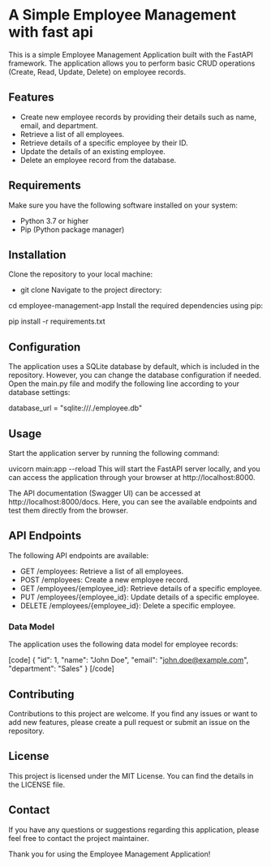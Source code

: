 # A Simple Employee Management with fast api
This is a simple Employee Management Application built with the FastAPI framework. The application allows you to perform basic CRUD operations (Create, Read, Update, Delete) on employee records.

## Features
- Create new employee records by providing their details such as name, email, and department.
- Retrieve a list of all employees.
- Retrieve details of a specific employee by their ID.
- Update the details of an existing employee.
- Delete an employee record from the database.

## Requirements
Make sure you have the following software installed on your system:

- Python 3.7 or higher
- Pip (Python package manager)

## Installation
Clone the repository to your local machine:

- git clone <repository-url>
Navigate to the project directory:

cd employee-management-app
Install the required dependencies using pip:

pip install -r requirements.txt
## Configuration
The application uses a SQLite database by default, which is included in the repository. However, you can change the database configuration if needed. Open the main.py file and modify the following line according to your database settings:

database_url = "sqlite:///./employee.db"
## Usage
Start the application server by running the following command:

uvicorn main:app --reload
This will start the FastAPI server locally, and you can access the application through your browser at http://localhost:8000.

The API documentation (Swagger UI) can be accessed at http://localhost:8000/docs. Here, you can see the available endpoints and test them directly from the browser.

## API Endpoints
The following API endpoints are available:

- GET /employees: Retrieve a list of all employees.
- POST /employees: Create a new employee record.
- GET /employees/{employee_id}: Retrieve details of a specific employee.
- PUT /employees/{employee_id}: Update details of a specific employee.
- DELETE /employees/{employee_id}: Delete a specific employee.

### Data Model
The application uses the following data model for employee records:


[code]
{
  "id": 1,
  "name": "John Doe",
  "email": "john.doe@example.com",
  "department": "Sales"
}
[/code]
## Contributing
Contributions to this project are welcome. If you find any issues or want to add new features, please create a pull request or submit an issue on the repository.

## License
This project is licensed under the MIT License. You can find the details in the LICENSE file.

## Contact
If you have any questions or suggestions regarding this application, please feel free to contact the project maintainer.

Thank you for using the Employee Management Application!